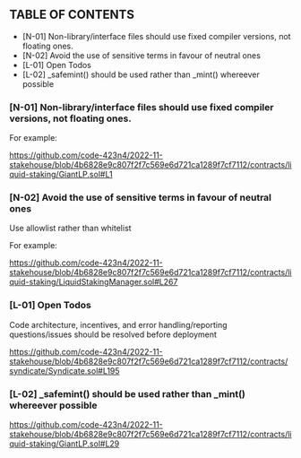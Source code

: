 ## TABLE OF CONTENTS

- [N-01] Non-library/interface files should use fixed compiler versions, not floating ones.
- [N-02] Avoid the use of sensitive terms in favour of neutral ones
- [L-01] Open Todos
- [L-02] _safemint() should be used rather than _mint() whereever possible

### [N-01] Non-library/interface files should use fixed compiler versions, not floating ones.

For example: 

https://github.com/code-423n4/2022-11-stakehouse/blob/4b6828e9c807f2f7c569e6d721ca1289f7cf7112/contracts/liquid-staking/GiantLP.sol#L1

### [N-02] Avoid the use of sensitive terms in favour of neutral ones

Use allowlist rather than whitelist

For example: 

https://github.com/code-423n4/2022-11-stakehouse/blob/4b6828e9c807f2f7c569e6d721ca1289f7cf7112/contracts/liquid-staking/LiquidStakingManager.sol#L267

### [L-01] Open Todos

Code architecture, incentives, and error handling/reporting questions/issues should be resolved before deployment

https://github.com/code-423n4/2022-11-stakehouse/blob/4b6828e9c807f2f7c569e6d721ca1289f7cf7112/contracts/syndicate/Syndicate.sol#L195

### [L-02] _safemint() should be used rather than _mint() whereever possible

https://github.com/code-423n4/2022-11-stakehouse/blob/4b6828e9c807f2f7c569e6d721ca1289f7cf7112/contracts/liquid-staking/GiantLP.sol#L29
